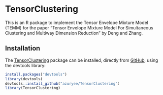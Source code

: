 
<!-- README.md is generated from README.Rmd. Please edit that file -->

TensorClustering
================

<!-- badges: start -->
<!-- badges: end -->

This is an R package to implement the Tensor Envelope Mixture Model
(TEMM) for the paper “Tensor Envelope Mixture Model For Simultaneous
Clustering and Multiway Dimension Reduction” by Deng and Zhang.

Installation
------------

The [TensorClustering](#tensorclustering) package can be installed,
directly from [GitHub](https://github.com/), using the devtools library:

``` r
install.packages("devtools")
library(devtools)
devtools::install_github("azuryee/TensorClustering")
library(TensorClustering)
```
